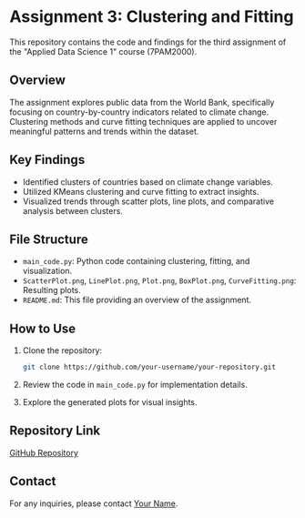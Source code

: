 # Assignment 3: Clustering and Fitting

This repository contains the code and findings for the third assignment of the "Applied Data Science 1" course (7PAM2000).

## Overview

The assignment explores public data from the World Bank, specifically focusing on country-by-country indicators related to climate change. Clustering methods and curve fitting techniques are applied to uncover meaningful patterns and trends within the dataset.

## Key Findings

- Identified clusters of countries based on climate change variables.
- Utilized KMeans clustering and curve fitting to extract insights.
- Visualized trends through scatter plots, line plots, and comparative analysis between clusters.

## File Structure

- `main_code.py`: Python code containing clustering, fitting, and visualization.
- `ScatterPlot.png`, `LinePlot.png`, `Plot.png`, `BoxPlot.png`, `CurveFitting.png`: Resulting plots.
- `README.md`: This file providing an overview of the assignment.

## How to Use

1. Clone the repository:
    ```bash
    git clone https://github.com/your-username/your-repository.git
    ```

2. Review the code in `main_code.py` for implementation details.
3. Explore the generated plots for visual insights.

## Repository Link

[GitHub Repository](https://github.com/your-username/your-repository)

## Contact

For any inquiries, please contact [Your Name](mailto:your.email@example.com).
